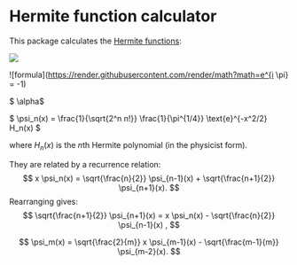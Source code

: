 # Hermite function calculator

This package calculates the [Hermite functions](https://en.wikipedia.org/wiki/Hermite_polynomials#Hermite_functions):

<img src="https://render.githubusercontent.com/render/math?math=e^{i \pi} = -1">

![formula](https://render.githubusercontent.com/render/math?math=e^{i \pi} = -1)

$ \alpha$

$
\psi_n(x) = \frac{1}{\sqrt{2^n n!}} \frac{1}{\pi^{1/4}} \text{e}^{-x^2/2} H_n(x)
$

where $H_n(x)$ is the $n$th Hermite polynomial (in the physicist form).

They are related by a recurrence relation:
$$
x \psi_n(x) = \sqrt{\frac{n}{2}} \psi_{n-1}(x) + \sqrt{\frac{n+1}{2}} \psi_{n+1}(x).
$$
Rearranging gives:
$$
\sqrt{\frac{n+1}{2}} \psi_{n+1}(x) = x \psi_n(x) - \sqrt{\frac{n}{2}} \psi_{n-1}(x) ,
$$

$$
\psi_m(x) = \sqrt{\frac{2}{m}} x \psi_{m-1}(x) - \sqrt{\frac{m-1}{m}} \psi_{m-2}(x).
$$
